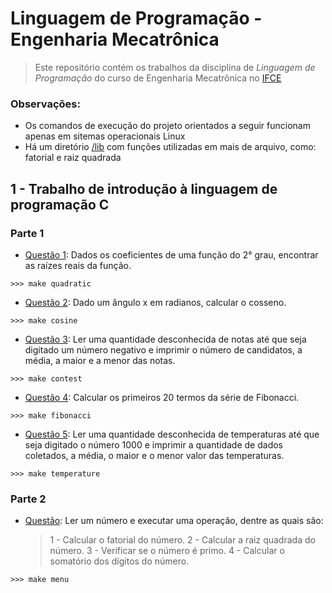 # Linguagem de Programação - Engenharia Mecatrônica

> Este repositório contém os trabalhos da disciplina de *Linguagem de Programação* do curso de Engenharia Mecatrônica no [IFCE](https://ifce.edu.br/) 

### Observações:
- Os comandos de execução do projeto orientados a seguir funcionam apenas em sitemas operacionais Linux
- Há um diretório [/lib](lib) com funções utilizadas em mais de arquivo, como: fatorial e raiz quadrada

## 1 - Trabalho de introdução à linguagem de programação **C**

### Parte 1
 - [Questão 1](quadratic/main.c): Dados os coeficientes de uma função do 2° grau, encontrar as raízes reais da função.
 ```
 >>> make quadratic
 ```
 - [Questão 2](cosine/main.c): Dado um ângulo x em radianos, calcular o cosseno.
 ```
 >>> make cosine
 ```
 - [Questão 3](contest/main.c): Ler uma quantidade desconhecida de notas até que seja digitado um número negativo e imprimir o número de candidatos, a média, a maior e a menor das notas.
 ```
 >>> make contest
 ```
 - [Questão 4](fibonacci/main.c): Calcular os primeiros 20 termos da série de Fibonacci.
 ```
 >>> make fibonacci
 ```
 - [Questão 5](temperature/main.c): Ler uma quantidade desconhecida de temperaturas até que seja digitado o número 1000 e imprimir a quantidade de dados coletados, a média, o maior e o menor valor das temperaturas.
 ```
 >>> make temperature
 ```

### Parte 2
 - [Questão](menu/main.c): Ler um número e executar uma operação, dentre as quais são:
    > 1 - Calcular o fatorial do número.
    > 2 - Calcular a raiz quadrada do número.
    > 3 - Verificar se o número é primo.
    > 4 - Calcular o somatório dos dígitos do número.
 ```
 >>> make menu
 ```

